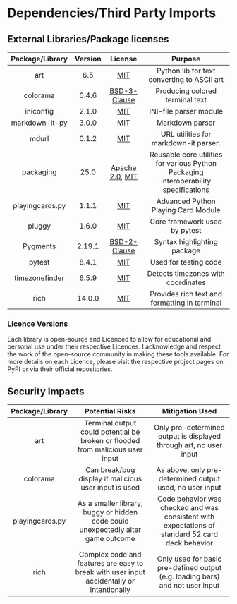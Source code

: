 # Dependencies/Third Party Imports

## External Libraries/Package licenses

| **Package/Library** | **Version** |                                             **License**                                              |                                     **Purpose**                                      |
| :-----------------: | :---------: | :--------------------------------------------------------------------------------------------------: | :----------------------------------------------------------------------------------: |
|         art         |     6.5     |                              [MIT](https://opensource.org/license/MIT)                               |                     Python lib for text converting to ASCII art                      |
|      colorama       |    0.4.6    |                     [BSD-3-Clause](https://opensource.org/license/BSD-3-Clause)                      |                           Producing colored terminal text                            |
|      iniconfig      |    2.1.0    |                              [MIT](https://opensource.org/license/MIT)                               |                                INI-file parser module                                |
|   markdown-it-py    |    3.0.0    |                              [MIT](https://opensource.org/license/MIT)                               |                                   Markdown parser                                    |
|        mdurl        |    0.1.2    |                              [MIT](https://opensource.org/license/MIT)                               |                        URL utilities for markdown-it parser.                         |
|      packaging      |    25.0     | [Apache 2.0](https://www.apache.org/licenses/LICENSE-2.0), [MIT](https://opensource.org/license/MIT) | Reusable core utilities for various Python Packaging interoperability specifications |
|   playingcards.py   |    1.1.1    |                              [MIT](https://opensource.org/license/MIT)                               |                         Advanced Python Playing Card Module                          |
|       pluggy        |    1.6.0    |                              [MIT](https://opensource.org/license/MIT)                               |                            Core framework used by pytest                             |
|      Pygments       |   2.19.1    |                     [BSD-2-Clause](https://opensource.org/license/BSD-2-Clause)                      |                             Syntax highlighting package                              |
|       pytest        |    8.4.1    |                              [MIT](https://opensource.org/license/MIT)                               |                                Used for testing code                                 |
|   timezonefinder    |    6.5.9    |                              [MIT](https://opensource.org/license/MIT)                               |                          Detects timezones with coordinates                          |
|        rich         |   14.0.0    |                              [MIT](https://opensource.org/license/MIT)                               |                    Provides rich text and formatting in terminal                     |

### Licence Versions

Each library is open-source and Licenced to allow for educational and personal use under their respective Licences. I acknowledge and respect the work of the open-source community in making these tools available. For more details on each Licence, please visit the respective project pages on PyPI or via their official repositories.

## Security Impacts

| **Package/Library** |                                    **Potential Risks**                                    |                                       **Mitigation Used**                                        |
| :-----------------: | :---------------------------------------------------------------------------------------: | :----------------------------------------------------------------------------------------------: |
|         art         |      Terminal output could potential be broken or flooded from malicious user input       |                Only pre-determined output is displayed through art, no user input                |
|      colorama       |                   Can break/bug display if malicious user input is used                   |                     As above, only pre-determined output used, no user input                     |
|   playingcards.py   |     As a smaller library, buggy or hidden code could unexpectedly alter game outcome      | Code behavior was checked and was consistent with expectations of standard 52 card deck behavior |
|        rich         | Complex code and features are easy to break with user input accidentally or intentionally |          Only used for basic pre-defined output (e.g. loading bars) and not user input           |

